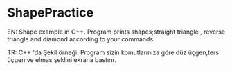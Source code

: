 # ShapePractice
EN:
Shape example in C++.
Program prints shapes;straight triangle , reverse triangle and diamond according to your commands.


TR:
C++ 'da Şekil örneği.
Program sizin komutlarınıza göre düz üçgen,ters üçgen ve elmas şeklini ekrana bastırır.


